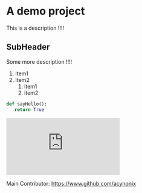 # A demo project
This is a description !!!!

##  SubHeader
Some more description !!!!

1. Item1
2. Item2
   1. item1
   2. item2
```Python
def sayHello():
   return True
```

![GitHub Logo](https://www.cleanpng.com/png-computer-icons-logo-portable-network-graphics-clip-6362014/preview.html)



Main Contributor: https://www.github.com/acynonix
